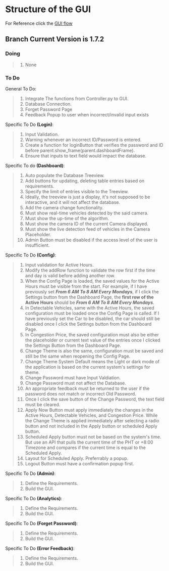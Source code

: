 # Structure of the GUI
For Reference click the [GUI flow](https://drive.google.com/file/d/1-EQPn6qUzVsC2B4StnYKVexv7ps9LH9F/view?usp=sharing)

## Branch Current Version is 1.7.2

### Doing
> 1. None

### To Do

General To Do:
> 1. Integrate The functions from Controller.py to GUI.
> 2. Database Connection.
> 3. Forget Password Page
> 4. Feedback Popup to user when incorrect/invalid input exists

Specific To Do **(Login)**:
> 1. Input Validation.
> 2. Warning whenever an incorrect ID/Password is entered.
> 3. Create a function for loginButton that verifies the password and ID before parent.show_frame(parent.dashboardFrame).
> 4. Ensure that inputs to text field would impact the database.

Specific To do **(Dashboard)**:
> 1. Auto populate the Database Treeview.
> 2. Add buttons for updating, deleting table entries based on requirements.
> 3. Specify the limit of entries visible to the Treeview.
> 4. Ideally, the treeview is just a display, it's not supposed to be interactive, and it will not affect the database.
> 5. Add the camera change functionality.
> 6. Must show real-time vehicles detected by the said camera.
> 7. Must show the up-time of the algorithm.
> 8. Must show the camera ID of the current Camera displayed.
> 9. Must show the live detection feed of vehicles in the Camera Placeholder.
> 10. Admin Button must be disabled if the access level of the user is insufficient.

Specific To Do **(Config)**:
> 1. Input validation for Active Hours.
> 2. Modify the addRow function to validate the row first if the time and day is valid before adding another row.
> 3. When the Config Page is loaded, the saved values for the Active Hours must be visible from the start. For example, if I have previously set ***From 6 AM To 8 AM Every Mondays***, if I click the Settings button from the Dashboard Page, the **first row of the Active Hours** should be ***From 6 AM To 8 AM Every Mondays***.
> 4. In Detectable Vehicles, same with the Active Hours, the saved configuration must be loaded once the Config Page is called. If I have previously set the Car to be disabled, the car should still be disabled once I click the Settings button from the Dashboard Page.
> 5. In Congestion Price, the saved configuration must also be either the placeholder or current text value of the entries once I clicked the Settings Button from the Dashboard Page.
> 6. Change Theme is also the same, configuration must be saved and still be the same when reopening the Config Page.
> 7. Change Theme System Default means the Light or dark mode of the application is based on the current system's settings for theme.
> 8. Change Password must have Input Valdiation.
> 9. Change Password must not affect the Database.
> 10. An appropriate feedback must be returned to the user if the password does not match or incorrect Old Password.
> 11. Once I click the save button of the Change Password, the text field must be cleared.
> 12. Apply Now Button must apply immediately the changes in the Active Hours, Detectable Vehicles, and Congestion Price. While the Change Theme is applied immediately after selecting a radio button and not included in the Apply button or scheduled Apply button.
> 13. Scheduled Apply button must not be based on the system's time. But use an API that pulls the current time of the PHT or +8:00 Timezone and compares if the current time is equal to the Scheduled Apply.
> 14. Layout for Scheduled Apply. Preferrably a popup.
> 15. Logout Button must have a confirmation popup first.

Specific To Do **(Admin)**:
> 1. Define the Requirements.
> 2. Build the GUI.

Specific To Do **(Analytics)**:
> 1. Define the Requirements.
> 2. Build the GUI.

Specific To Do **(Forget Password)**:
> 1. Define the Requirements.
> 2. Build the GUI.

Specific To Do **(Error Feedback)**:
> 1. Define the Requirements.
> 2. Build the GUI.